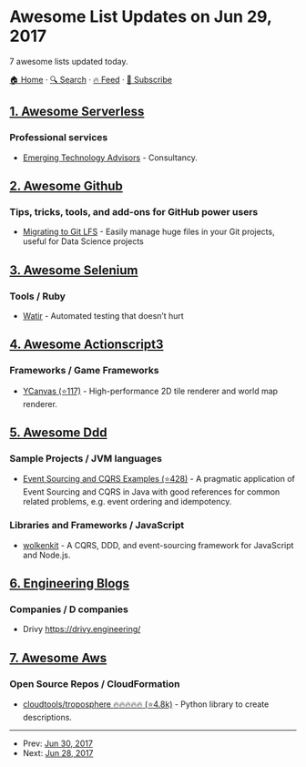 # Awesome List Updates on Jun 29, 2017

7 awesome lists updated today.

[🏠 Home](/README.md) · [🔍 Search](https://test.trackawesomelist.com/search/) · [🔥 Feed](https://test.trackawesomelist.com/feed.xml) · [📮 Subscribe](https://trackawesomelist.us17.list-manage.com/subscribe?u=d2f0117aa829c83a63ec63c2f&id=36a103854c)



## [1. Awesome Serverless](/content/pmuens/awesome-serverless/README.md)

### Professional services

*   [Emerging Technology Advisors](https://www.emergingtechnologyadvisors.com) - Consultancy.

## [2. Awesome Github](/content/phillipadsmith/awesome-github/README.md)

### Tips, tricks, tools, and add-ons for GitHub power users

*   [Migrating to Git LFS](http://vooban.com/en/tips-articles-geek-stuff/migrating-to-git-lfs-for-developing-deep-learning-applications-with-large-files/) - Easily manage huge files in your Git projects, useful for Data Science projects

## [3. Awesome Selenium](/content/christian-bromann/awesome-selenium/README.md)

### Tools / Ruby

*   [Watir](http://watir.github.io) - Automated testing that doesn’t hurt

## [4. Awesome Actionscript3](/content/robinrodricks/awesome-actionscript3/README.md)

### Frameworks / Game Frameworks

*   [YCanvas (⭐117)](https://github.com/jozefchutka/YCanvas) - High-performance 2D tile renderer and world map renderer.

## [5. Awesome Ddd](/content/heynickc/awesome-ddd/README.md)

### Sample Projects / JVM languages

*   [Event Sourcing and CQRS Examples (⭐428)](https://github.com/andreschaffer/event-sourcing-cqrs-examples) - A pragmatic application of Event Sourcing and CQRS in Java with good references for common related problems, e.g. event ordering and idempotency.

### Libraries and Frameworks / JavaScript

*   [wolkenkit](https://www.wolkenkit.io/) - A CQRS, DDD, and event-sourcing framework for JavaScript and Node.js.

## [6. Engineering Blogs](/content/kilimchoi/engineering-blogs/README.md)

### Companies / D companies

*   Drivy <https://drivy.engineering/>

## [7. Awesome Aws](/content/donnemartin/awesome-aws/README.md)

### Open Source Repos / CloudFormation

*   [cloudtools/troposphere :fire::fire::fire::fire::fire: (⭐4.8k)](https://github.com/cloudtools/troposphere) - Python library to create descriptions.

---

- Prev: [Jun 30, 2017](/content/2017/06/30/README.md)
- Next: [Jun 28, 2017](/content/2017/06/28/README.md)